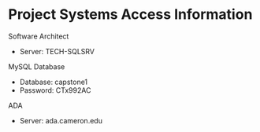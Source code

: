 Project Systems Access Information
==================================

Software Architect
+ Server: TECH-SQLSRV

MySQL Database
+ Database: capstone1
+ Password: CTx992AC

ADA
+ Server: ada.cameron.edu


